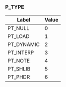 ### P_TYPE

|Label      |Value |
|-----------|------|
|PT_NULL    |0     |
|PT_LOAD    |1     |
|PT_DYNAMIC |2     |
|PT_INTERP  |3     |
|PT_NOTE    |4     |
|PT_SHLIB   |5     |
|PT_PHDR    |6     |
